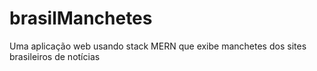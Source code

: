 # brasilManchetes
Uma aplicação web usando stack MERN que exibe manchetes dos sites brasileiros de notícias
